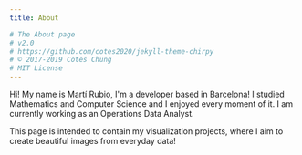 ```yaml
---
title: About

# The About page
# v2.0
# https://github.com/cotes2020/jekyll-theme-chirpy
# © 2017-2019 Cotes Chung
# MIT License
---
```


Hi! My name is Martí Rubio, I'm a developer based in Barcelona! I studied Mathematics and Computer Science and I enjoyed every moment of it. I am currently working as an Operations Data Analyst.

This page is intended to contain my visualization projects, where I aim to create beautiful images from everyday data!